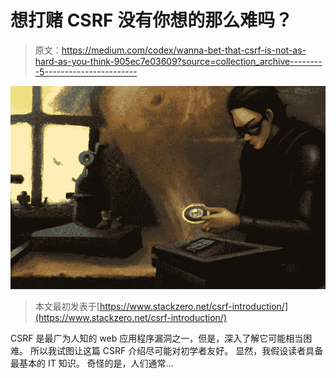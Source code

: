 # 想打赌 CSRF 没有你想的那么难吗？

> 原文：<https://medium.com/codex/wanna-bet-that-csrf-is-not-as-hard-as-you-think-905ec7e03609?source=collection_archive---------5----------------------->

![](img/e2cf97abb3e09ee08b53d8e95e7b215f.png)

> 本文最初发表于[https://www.stackzero.net/csrf-introduction/](https://www.stackzero.net/csrf-introduction/)

CSRF 是最广为人知的 web 应用程序漏洞之一，但是，深入了解它可能相当困难。
所以我试图让这篇 CSRF 介绍尽可能对初学者友好。
显然，我假设读者具备最基本的 IT 知识。
奇怪的是，人们通常…